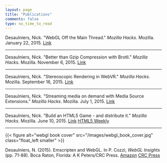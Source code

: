 ```yaml
---
layout: page
title: "Publications"
comments: false
type: no_time_to_read
---
```


Desaulniers, Nick. "WebGL Off the Main Thread." *Mozilla Hacks*. Mozilla. January 22, 2015. [Link](https://hacks.mozilla.org/2016/01/webgl-off-the-main-thread/)

---

Desaulniers, Nick. "Better than Gzip Compression with Brotli." *Mozilla Hacks*. Mozilla. November 6, 2015. [Link](https://hacks.mozilla.org/2015/11/better-than-gzip-compression-with-brotli/)

---

Desaulniers, Nick. "Stereoscopic Rendering in WebVR." *Mozilla Hacks*. Mozilla. September 16, 2015. [Link](https://hacks.mozilla.org/2015/09/stereoscopic-rendering-in-webvr/)

---

Desaulniers, Nick. "Streaming media on demand with Media Source Extensions." *Mozilla Hacks*. Mozilla. July 1, 2015. [Link](https://hacks.mozilla.org/2015/07/streaming-media-on-demand-with-media-source-extensions/)

---

Desaulniers, Nick. "Build an HTML5 Game - and distribute it." *Mozilla Hacks*. Mozilla. June 10, 2015. [Link](https://hacks.mozilla.org/2015/06/build-an-html5-game-and-distribute-it/) [HTML5 Weekly](http://html5weekly.com/issues/193)

---

{{< figure alt="webgl book cover" src="/images/webgl_book_cover.jpg" class="float_left smaller" >}}

Desaulniers, N. (2015). Emscripten and WebGL. In P. Cozzi, *WebGL Insights*
(pp. 71-88). Boca Raton, Florida: A K Peters/CRC Press. [Amazon](http://www.amazon.com/WebGL-Insights-Patrick-Cozzi/dp/1498716075/) [CRC Press](https://www.crcpress.com/product/isbn/9781498716079)

